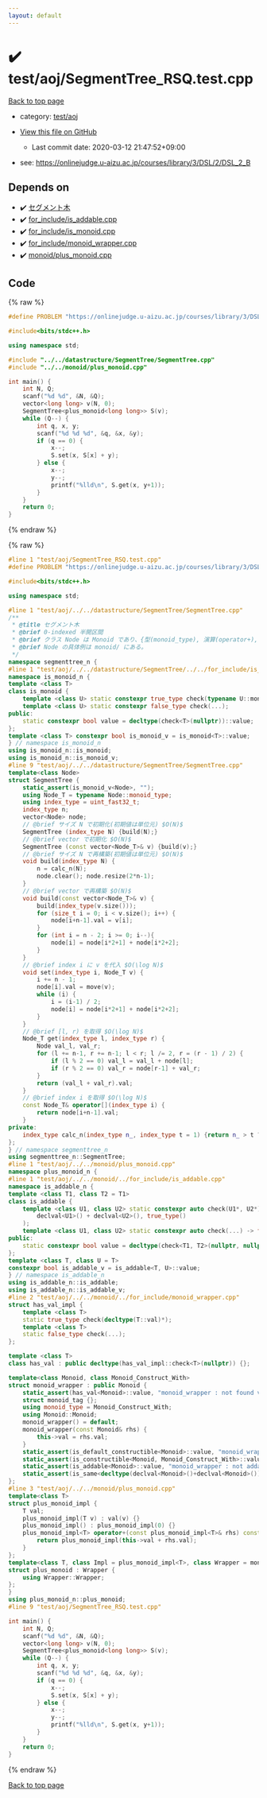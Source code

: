 ```yaml
---
layout: default
---
```


<!-- mathjax config similar to math.stackexchange -->
<script type="text/javascript" async
  src="https://cdnjs.cloudflare.com/ajax/libs/mathjax/2.7.5/MathJax.js?config=TeX-MML-AM_CHTML">
</script>
<script type="text/x-mathjax-config">
  MathJax.Hub.Config({
    TeX: { equationNumbers: { autoNumber: "AMS" }},
    tex2jax: {
      inlineMath: [ ['$','$'] ],
      processEscapes: true
    },
    "HTML-CSS": { matchFontHeight: false },
    displayAlign: "left",
    displayIndent: "2em"
  });
</script>

<script type="text/javascript" src="https://cdnjs.cloudflare.com/ajax/libs/jquery/3.4.1/jquery.min.js"></script>
<script src="https://cdn.jsdelivr.net/npm/jquery-balloon-js@1.1.2/jquery.balloon.min.js" integrity="sha256-ZEYs9VrgAeNuPvs15E39OsyOJaIkXEEt10fzxJ20+2I=" crossorigin="anonymous"></script>
<script type="text/javascript" src="../../../assets/js/copy-button.js"></script>
<link rel="stylesheet" href="../../../assets/css/copy-button.css" />


# :heavy_check_mark: test/aoj/SegmentTree_RSQ.test.cpp

<a href="../../../index.html">Back to top page</a>

* category: <a href="../../../index.html#0d0c91c0cca30af9c1c9faef0cf04aa9">test/aoj</a>
* <a href="{{ site.github.repository_url }}/blob/master/test/aoj/SegmentTree_RSQ.test.cpp">View this file on GitHub</a>
    - Last commit date: 2020-03-12 21:47:52+09:00


* see: <a href="https://onlinejudge.u-aizu.ac.jp/courses/library/3/DSL/2/DSL_2_B">https://onlinejudge.u-aizu.ac.jp/courses/library/3/DSL/2/DSL_2_B</a>


## Depends on

* :heavy_check_mark: <a href="../../../library/datastructure/SegmentTree/SegmentTree.cpp.html">セグメント木</a>
* :heavy_check_mark: <a href="../../../library/for_include/is_addable.cpp.html">for_include/is_addable.cpp</a>
* :heavy_check_mark: <a href="../../../library/for_include/is_monoid.cpp.html">for_include/is_monoid.cpp</a>
* :heavy_check_mark: <a href="../../../library/for_include/monoid_wrapper.cpp.html">for_include/monoid_wrapper.cpp</a>
* :heavy_check_mark: <a href="../../../library/monoid/plus_monoid.cpp.html">monoid/plus_monoid.cpp</a>


## Code

<a id="unbundled"></a>
{% raw %}
```cpp
#define PROBLEM "https://onlinejudge.u-aizu.ac.jp/courses/library/3/DSL/2/DSL_2_B"

#include<bits/stdc++.h>

using namespace std;

#include "../../datastructure/SegmentTree/SegmentTree.cpp"
#include "../../monoid/plus_monoid.cpp"

int main() {
	int N, Q;
	scanf("%d %d", &N, &Q);
	vector<long long> v(N, 0);
	SegmentTree<plus_monoid<long long>> S(v);
	while (Q--) {
		int q, x, y;
		scanf("%d %d %d", &q, &x, &y);
		if (q == 0) {
			x--;
			S.set(x, S[x] + y);
		} else {
			x--;
			y--;
			printf("%lld\n", S.get(x, y+1));
		}
	}
	return 0;
}
```
{% endraw %}

<a id="bundled"></a>
{% raw %}
```cpp
#line 1 "test/aoj/SegmentTree_RSQ.test.cpp"
#define PROBLEM "https://onlinejudge.u-aizu.ac.jp/courses/library/3/DSL/2/DSL_2_B"

#include<bits/stdc++.h>

using namespace std;

#line 1 "test/aoj/../../datastructure/SegmentTree/SegmentTree.cpp"
/**
 * @title セグメント木
 * @brief 0-indexed 半開区間
 * @brief クラス Node は Monoid であり、{型(monoid_type), 演算(operator+), 単位元(default constructor), constructor(monoid_type)} の4つを持つ。
 * @brief Node の具体例は monoid/ にある。
 */
namespace segmenttree_n {
#line 1 "test/aoj/../../datastructure/SegmentTree/../../for_include/is_monoid.cpp"
namespace is_monoid_n {
template <class T>
class is_monoid {
	template <class U> static constexpr true_type check(typename U::monoid_tag*);
	template <class U> static constexpr false_type check(...);
public:
	static constexpr bool value = decltype(check<T>(nullptr))::value;
};
template <class T> constexpr bool is_monoid_v = is_monoid<T>::value;
} // namespace is_monoid_n
using is_monoid_n::is_monoid;
using is_monoid_n::is_monoid_v;
#line 9 "test/aoj/../../datastructure/SegmentTree/SegmentTree.cpp"
template<class Node>
struct SegmentTree {
	static_assert(is_monoid_v<Node>, "");
	using Node_T = typename Node::monoid_type;
	using index_type = uint_fast32_t;
	index_type n;
	vector<Node> node;
	// @brief サイズ N で初期化(初期値は単位元) $O(N)$
	SegmentTree (index_type N) {build(N);}
	// @brief vector で初期化 $O(N)$
	SegmentTree (const vector<Node_T>& v) {build(v);}
	// @brief サイズ N で再構築(初期値は単位元) $O(N)$
	void build(index_type N) {
		n = calc_n(N);
		node.clear(); node.resize(2*n-1);
	}
	// @brief vector で再構築 $O(N)$
	void build(const vector<Node_T>& v) {
		build(index_type(v.size()));
		for (size_t i = 0; i < v.size(); i++) {
			node[i+n-1].val = v[i];
		}
		for (int i = n - 2; i >= 0; i--){
			node[i] = node[i*2+1] + node[i*2+2];
		}
	}
	// @brief index i に v を代入 $O(\log N)$
	void set(index_type i, Node_T v) {
		i += n - 1;
		node[i].val = move(v);
		while (i) {
			i = (i-1) / 2;
			node[i] = node[i*2+1] + node[i*2+2];
		}
	}
	// @brief [l, r) を取得 $O(\log N)$
	Node_T get(index_type l, index_type r) {
		Node val_l, val_r;
		for (l += n-1, r += n-1; l < r; l /= 2, r = (r - 1) / 2) {
			if (l % 2 == 0) val_l = val_l + node[l];
			if (r % 2 == 0) val_r = node[r-1] + val_r;
		}
		return (val_l + val_r).val;
	}
	// @brief index i を取得 $O(\log N)$
	const Node_T& operator[](index_type i) {
		return node[i+n-1].val;
	}
private:
	index_type calc_n(index_type n_, index_type t = 1) {return n_ > t ? calc_n(n_, t << 1) : t;}
};
} // namespace segmenttree_n
using segmenttree_n::SegmentTree;
#line 1 "test/aoj/../../monoid/plus_monoid.cpp"
namespace plus_monoid_n {
#line 1 "test/aoj/../../monoid/../for_include/is_addable.cpp"
namespace is_addable_n {
template <class T1, class T2 = T1>
class is_addable {
	template <class U1, class U2> static constexpr auto check(U1*, U2*) -> decltype(
		declval<U1>() + declval<U2>(), true_type()
	);
	template <class U1, class U2> static constexpr auto check(...) -> false_type;
public:
	static constexpr bool value = decltype(check<T1, T2>(nullptr, nullptr))::value;
};
template <class T, class U = T>
constexpr bool is_addable_v = is_addable<T, U>::value;
} // namespace is_addable_n
using is_addable_n::is_addable;
using is_addable_n::is_addable_v;
#line 2 "test/aoj/../../monoid/../for_include/monoid_wrapper.cpp"
struct has_val_impl {
	template <class T>
	static true_type check(decltype(T::val)*);
	template <class T>
	static false_type check(...);
};

template <class T>
class has_val : public decltype(has_val_impl::check<T>(nullptr)) {};

template<class Monoid, class Monoid_Construct_With>
struct monoid_wrapper : public Monoid {
	static_assert(has_val<Monoid>::value, "monoid_wrapper : not found val.");
	struct monoid_tag {};
	using monoid_type = Monoid_Construct_With;
	using Monoid::Monoid;
	monoid_wrapper() = default;
	monoid_wrapper(const Monoid& rhs) {
		this->val = rhs.val;
	}
	static_assert(is_default_constructible<Monoid>::value, "monoid_wrapper : cannot construct(defalut).");
	static_assert(is_constructible<Monoid, Monoid_Construct_With>::value, "monoid_wrapper : cannot construct(Monoid_Construct_With).");
	static_assert(is_addable<Monoid>::value, "monoid_wrapper : not addable (Monoid_Construct_With).");
	static_assert(is_same<decltype(declval<Monoid>()+declval<Monoid>()), Monoid>::value, "monoid_wrapper : cannot +");
};
#line 3 "test/aoj/../../monoid/plus_monoid.cpp"
template<class T>
struct plus_monoid_impl {
	T val;
	plus_monoid_impl(T v) : val(v) {}
	plus_monoid_impl() : plus_monoid_impl(0) {}
	plus_monoid_impl<T> operator+(const plus_monoid_impl<T>& rhs) const {
		return plus_monoid_impl(this->val + rhs.val);
	}
};
template<class T, class Impl = plus_monoid_impl<T>, class Wrapper = monoid_wrapper<Impl, T>>
struct plus_monoid : Wrapper {
	using Wrapper::Wrapper;
};
}
using plus_monoid_n::plus_monoid;
#line 9 "test/aoj/SegmentTree_RSQ.test.cpp"

int main() {
	int N, Q;
	scanf("%d %d", &N, &Q);
	vector<long long> v(N, 0);
	SegmentTree<plus_monoid<long long>> S(v);
	while (Q--) {
		int q, x, y;
		scanf("%d %d %d", &q, &x, &y);
		if (q == 0) {
			x--;
			S.set(x, S[x] + y);
		} else {
			x--;
			y--;
			printf("%lld\n", S.get(x, y+1));
		}
	}
	return 0;
}

```
{% endraw %}

<a href="../../../index.html">Back to top page</a>

